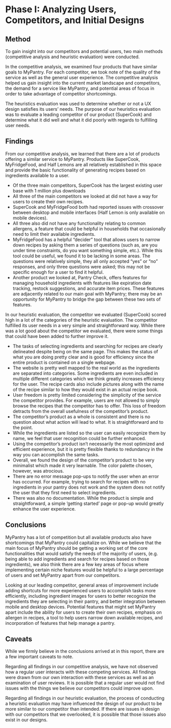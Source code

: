 # Phase I: Analyzing Users, Competitors, and Initial Designs

## Method

To gain insight into our competitors and potential users, two main methods (competitive analysis and heuristic evaluation) were conducted. 

In the competitive analysis, we examined four products that have similar goals to MyPantry. For each competitor, we took note of the quality of the service as well as the general user experience. The competitive analysis helped us gain insight into the current market landscape and competitors, the demand for a service like MyPantry, and potential areas of focus in order to take advantage of competitor shortcomings.

The heuristics evaluation was used to determine whether or not a UX design satisfies its users’ needs. The purpose of our heuristics evaluation was to evaluate a leading competitor of our product (SuperCook) and determine what it did well and what it did poorly with regards to fulfilling user needs.

## Findings

From our competitive analysis, we learned that there are a lot of products offering a similar service to MyPantry. Products like SuperCook, MyFridgeFood, and Half Lemons are all relatively established in this space and provide the basic functionality of generating recipes based on ingredients available to a user. 
* Of the three main competitors, SuperCook has the largest existing user base with 1 million plus downloads
* All three of the main competitors we looked at did not have a way for users to create their own recipes. 
* SuperCook and MyFridgeFood both had reported issues with crossover between desktop and mobile interfaces (Half Lemon is only available on mobile devices). 
* All three also did not have any functionality relating to common allergens, a feature that could be helpful in households that occasionally need to limit their available ingredients. 
* MyFridgeFood has a helpful “decider” tool that allows users to narrow down recipes by asking them a series of questions (such as, are you under time constraints, do you want something simple, etc.). While this tool could be useful, we found it to be lacking in some areas. The questions were relatively simple, they all only accepted “yes” or “no” responses, and only three questions were asked; this may not be specific enough for a user to find it helpful. 
* Another product we looked at, Pantry Check, offers features for managing household ingredients with features like expiration date tracking, restock suggestions, and accurate item prices. These features are adjacently related to our main goal with MyPantry; there may be an opportunity for MyPantry to bridge the gap between these two sets of features.

In our heuristic evaluation, the competitor we evaluated (SuperCook) scored high in a lot of the categories of the heuristic evaluation. The competitor fulfilled its user needs in a very simple and straightforward way. While there was a lot good about the competitor we evaluated, there were some things that could have been added to further improve it.
* The tasks of selecting ingredients and searching for recipes are clearly delineated despite being on the same page. This makes the status of what you are doing pretty clear and is good for efficiency since the entire product is contained on a single webpage.
* The website is pretty well mapped to the real world as the ingredients are separated into categories. Some ingredients are even included in multiple different categories which we think greatly increases efficiency for the user. The recipe cards also include pictures along with the name of the recipe similar to how they would exist in an actual recipe book.
* User freedom is pretty limited considering the simplicity of the service the competitor provides. For example, users are not allowed to simply browse the recipes that the competitor has to offer. This loss of freedom detracts from the overall usefulness of the competitor’s product.
* The competitor’s product as a whole is consistent and there is no question about what action will lead to what. It is straightforward and to the point.
* While the ingredients are listed so the user can easily recognize them by name, we feel that user recognition could be further enhanced.
* Using the competitor’s product isn’t necessarily the most optimized and efficient experience, but it is pretty flexible thanks to redundancy in the way you can accomplish the same tasks.
* Overall, we found the design of the competitor’s product to be very minimalist which made it very learnable. The color palette chosen, however, was atrocious.
* There are no error message pop-ups to notify the user when an error has occurred. For example, trying to search for recipes with no ingredients in your pantry does not work and the system does not notify the user that they first need to select ingredients.
* There was also no documentation. While the product is simple and straightforward, a simple ‘getting started’ page or pop-up would greatly enhance the user experience.

## Conclusions

MyPantry has a lot of competition but all available products also have shortcomings that MyPantry could capitalize on. While we believe that the main focus of MyPantry should be getting a working set of the core functionalities that would satisfy the needs of the majority of users, (e.g. being able to add ingredients and search for recipes based on those ingredients), we also think there are a few key areas of focus where implementing certain niche features would be helpful to a large percentage of users and set MyPantry apart from our competitors. 

Looking at our leading competitor, general areas of improvement include adding shortcuts for more experienced users to accomplish tasks more efficiently, including ingredient images for users to better recognize the ingredients they are selecting in their pantry, and better integration between mobile and desktop devices. Potential features that might set MyPantry apart include the ability for users to create their own recipes, emphasis on allergen in recipes, a tool to help users narrow down available recipes, and incorporation of features that help manage a pantry.

## Caveats

While we firmly believe in the conclusions arrived at in this report, there are a few important caveats to note.

Regarding all findings in our competitive analysis, we have not observed how a regular user interacts with these competing services. All findings were drawn from our own interaction with these services as well as an examination of user reviews. It is possible that a regular user would not find issues with the things we believe our competitors could improve upon.

Regarding all findings in our heuristic evaluation, the process of conducting a heuristic evaluation may have influenced the design of our product to be more similar to our competitor than intended. If there are issues in design with our competitors that we overlooked, it is possible that those issues also exist in our designs.
